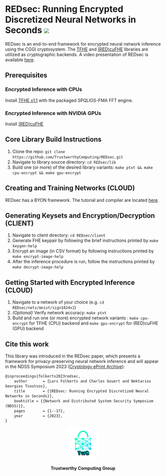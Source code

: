 # REDsec: Running Encrypted Discretized Neural Networks in Seconds  <a href="https://github.com/TrustworthyComputing/REDsec/blob/main/LICENSE"><img src="https://img.shields.io/badge/license-MIT-blue.svg"></a> </h1>
REDsec is an end-to-end framework for encrypted
neural network inference using the CGGI cryptosystem. The [TFHE](https://github.com/tfhe/tfhe)
and [(RED)cuFHE](https://github.com/TrustworthyComputing/REDcuFHE) libraries are
utilized as cryptographic backends. A video presentation of REDsec is available [here](https://drive.google.com/file/d/19DTRfBerJ_CbMYzo2dTH1qdvWbZ0eecL/view?usp=sharing).

## Prerequisites
### Encrypted Inference with CPUs
Install [TFHE v1.1](https://github.com/tfhe/tfhe) with the packaged SPQLIOS-FMA FFT
engine.
### Encrypted Inference with NVIDIA GPUs
Install [(RED)cuFHE](https://github.com/TrustworthyComputing/REDcuFHE)

## Core Library Build Instructions
1. Clone the repo:  `git clone https://github.com/TrustworthyComputing/REDsec.git`
2. Navigate to library source directory: `cd REDsec/lib`
3. Build one (or more) of the desired library variants: `make ptxt && make cpu-encrypt && make gpu-encrypt` 

## Creating and Training Networks (CLOUD)
REDsec has a BYON framework. The tutorial and compiler are located [here](https://github.com/TrustworthyComputing/REDsec/compiler).

## Generating Keysets and Encryption/Decryption (CLIENT)
1. Navigate to client directory: `cd REDsec/client`
2. Generate FHE keypair by following the brief instructions printed by `make keygen-help`
3. Encrypt an image (in CSV format) by following instructions printed by `make
   encrypt-image-help`
4. After the inference procedure is run, follow the instructions printed by
   `make decrypt-image-help`

## Getting Started with Encrypted Inference (CLOUD)
1. Navigate to a network of your choice (e.g. `cd REDsec/nets/mnist/sign1024x1`)
2. _(Optional)_ Verify network accuracy: `make ptxt` 
3. Build and run one (or more) encrypted network variants : `make cpu-encrypt` for TFHE
   (CPU) backend and `make gpu-encrypt` for (RED)cuFHE (GPU) backend

## Cite this work
This library was introduced in the REDsec paper, which presents a framework for
privacy-preserving neural network inference and will appear in the NDSS
Symposium 2023 ([Cryptology ePrint
Archive](https://eprint.iacr.org/2021/1100.pdf)):
```
@inproceedings{folkerts2023redsec,
    author       = {Lars Folkerts and Charles Gouert and Nektarios Georgios Tsoutsos},
    title        = {{REDsec: Running Encrypted Discretized Neural Networks in Seconds}},
    booktitle = {{Network and Distributed System Security Symposium (NDSS)}},
    pages        = {1--17},
    year         = {2023},
}
```

<p align="center">
    <img src="./logos/twc.png" height="20%" width="20%">
</p>
<h4 align="center">Trustworthy Computing Group</h4>
